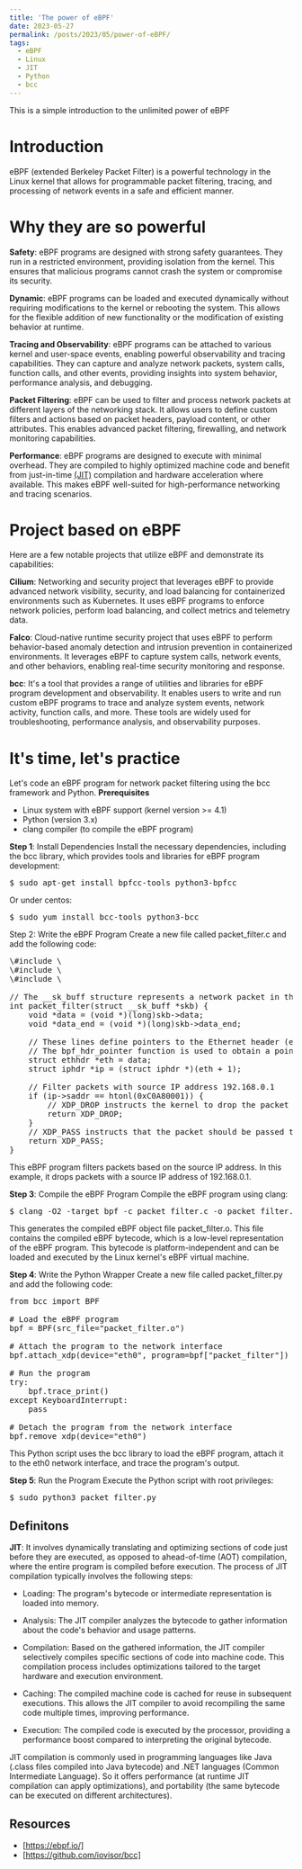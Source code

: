 ```yaml
---
title: 'The power of eBPF'
date: 2023-05-27
permalink: /posts/2023/05/power-of-eBPF/
tags:
  - eBPF
  - Linux
  - JIT
  - Python
  - bcc
---
```


This is a simple introduction to the unlimited power of eBPF

Introduction
======
eBPF (extended Berkeley Packet Filter) is a powerful technology in the Linux kernel that allows for programmable packet filtering, tracing, and processing of network events in a safe and efficient manner.

Why they are so powerful
======
**Safety**: eBPF programs are designed with strong safety guarantees. They run in a restricted environment, providing isolation from the kernel. This ensures that malicious programs cannot crash the system or compromise its security.

**Dynamic**: eBPF programs can be loaded and executed dynamically without requiring modifications to the kernel or rebooting the system. This allows for the flexible addition of new functionality or the modification of existing behavior at runtime.

**Tracing and Observability**: eBPF programs can be attached to various kernel and user-space events, enabling powerful observability and tracing capabilities. They can capture and analyze network packets, system calls, function calls, and other events, providing insights into system behavior, performance analysis, and debugging.

**Packet Filtering**: eBPF can be used to filter and process network packets at different layers of the networking stack. It allows users to define custom filters and actions based on packet headers, payload content, or other attributes. This enables advanced packet filtering, firewalling, and network monitoring capabilities.

**Performance**: eBPF programs are designed to execute with minimal overhead. They are compiled to highly optimized machine code and benefit from just-in-time [(JIT)](#Definitons) compilation and hardware acceleration where available. This makes eBPF well-suited for high-performance networking and tracing scenarios.

Project based on eBPF
======
Here are a few notable projects that utilize eBPF and demonstrate its capabilities:

**Cilium**: Networking and security project that leverages eBPF to provide advanced network visibility, security, and load balancing for containerized environments such as Kubernetes. It uses eBPF programs to enforce network policies, perform load balancing, and collect metrics and telemetry data.

**Falco**: Cloud-native runtime security project that uses eBPF to perform behavior-based anomaly detection and intrusion prevention in containerized environments. It leverages eBPF to capture system calls, network events, and other behaviors, enabling real-time security monitoring and response.

**bcc**: It's a tool that provides a range of utilities and libraries for eBPF program development and observability. It enables users to write and run custom eBPF programs to trace and analyze system events, network activity, function calls, and more. These tools are widely used for troubleshooting, performance analysis, and observability purposes.

It's time, let's practice
======
Let's code an eBPF program for network packet filtering using the bcc framework and Python.
**Prerequisites**
- Linux system with eBPF support (kernel version >= 4.1)
- Python (version 3.x)
- clang compiler (to compile the eBPF program)

**Step 1**: Install Dependencies
Install the necessary dependencies, including the bcc library, which provides tools and libraries for eBPF program development:
<pre>
$ sudo apt-get install bpfcc-tools python3-bpfcc
</pre>
Or under centos:
<pre>
$ sudo yum install bcc-tools python3-bcc
</pre>
Step 2: Write the eBPF Program
Create a new file called packet_filter.c and add the following code:
<pre>
\#include \<linux/bpf.h\\>
\#include \<linux/if_ether.h\\>
\#include \<linux/ip.h\\>

// The __sk_buff structure represents a network packet in the Linux kernel
int packet_filter(struct __sk_buff *skb) {
    void *data = (void *)(long)skb->data;
    void *data_end = (void *)(long)skb->data_end;
    
    // These lines define pointers to the Ethernet header (ethhdr) and IP header (iphdr) within the packet. 
    // The bpf_hdr_pointer function is used to obtain a pointer to the packet data.
    struct ethhdr *eth = data;
    struct iphdr *ip = (struct iphdr *)(eth + 1);
    
    // Filter packets with source IP address 192.168.0.1
    if (ip->saddr == htonl(0xC0A80001)) {
        // XDP_DROP instructs the kernel to drop the packet
        return XDP_DROP;
    }
    // XDP_PASS instructs that the packet should be passed through
    return XDP_PASS;
}
</pre>
This eBPF program filters packets based on the source IP address. In this example, it drops packets with a source IP address of 192.168.0.1.

**Step 3**: Compile the eBPF Program
Compile the eBPF program using clang:
<pre>
$ clang -O2 -target bpf -c packet_filter.c -o packet_filter.o
</pre>
This generates the compiled eBPF object file packet_filter.o. This file contains the compiled eBPF bytecode, which is a low-level representation of the eBPF program. This bytecode is platform-independent and can be loaded and executed by the Linux kernel's eBPF virtual machine.

**Step 4**: Write the Python Wrapper
Create a new file called packet_filter.py and add the following code:

<pre>
from bcc import BPF

# Load the eBPF program
bpf = BPF(src_file="packet_filter.o")

# Attach the program to the network interface
bpf.attach_xdp(device="eth0", program=bpf["packet_filter"])

# Run the program
try:
    bpf.trace_print()
except KeyboardInterrupt:
    pass

# Detach the program from the network interface
bpf.remove_xdp(device="eth0")
</pre>
This Python script uses the bcc library to load the eBPF program, attach it to the eth0 network interface, and trace the program's output.

**Step 5**: Run the Program
Execute the Python script with root privileges:

<pre>
$ sudo python3 packet_filter.py
</pre>


Definitons
------
**JIT**:  It involves dynamically translating and optimizing sections of code just before they are executed, as opposed to ahead-of-time (AOT) compilation, where the entire program is compiled before execution.
The process of JIT compilation typically involves the following steps:
- Loading: The program's bytecode or intermediate representation is loaded into memory.

- Analysis: The JIT compiler analyzes the bytecode to gather information about the code's behavior and usage patterns.

- Compilation: Based on the gathered information, the JIT compiler selectively compiles specific sections of code into machine code. This compilation process includes optimizations tailored to the target hardware and execution environment.

- Caching: The compiled machine code is cached for reuse in subsequent executions. This allows the JIT compiler to avoid recompiling the same code multiple times, improving performance.

- Execution: The compiled code is executed by the processor, providing a performance boost compared to interpreting the original bytecode.

JIT compilation is commonly used in programming languages like Java (.class files compiled into Java bytecode) and .NET languages (Common Intermediate Language). So it offers performance (at runtime JIT compilation can apply optimizations), and portability (the same bytecode can be executed on different architectures).

Resources
------
- [https://ebpf.io/]
- [https://github.com/iovisor/bcc]
